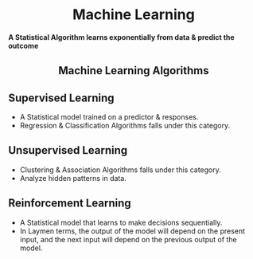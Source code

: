 <h1><center>Machine Learning</center></h1>

#### A Statistical Algorithm learns exponentially from data & predict the outcome

<h2><center>Machine Learning Algorithms</center></h2>

## Supervised Learning
* A Statistical model trained on a predictor & responses. 
* Regression & Classification Algorithms falls under this category.

## Unsupervised Learning
* Clustering & Association Algorithms falls under this category.
* Analyze hidden patterns in data.

## Reinforcement Learning
* A Statistical model that learns to make decisions sequentially.
* In Laymen terms, the output of the model will depend on the present input, and the next input will depend on the previous output of the model.